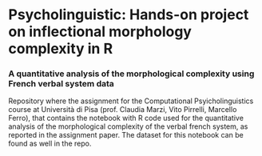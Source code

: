 # Psycholinguistic: Hands-on project on inflectional morphology complexity in R
### A quantitative analysis of the morphological complexity using French verbal system data
Repository where the assignment for the Computational Psyicholinguistics course at Università di Pisa (prof. Claudia Marzi, Vito Pirrelli, Marcello Ferro), that contains the notebook with R code used for the quantitative analysis of the morphological complexity of the verbal french system, as reported in the assignment paper. The dataset for this notebook can be found as well in the repo.
